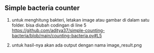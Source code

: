 ## Simple bacteria counter

1. untuk menghitung bakteri, letakan image atau gambar di dalam satu folder. bisa diubah codingan di line 5 
 https://github.com/aditya37/simple-counting-bacteria/blob/main/counting-bacteria.py#L5

2. untuk hasil-nya akan ada output dengan nama image_result.png
